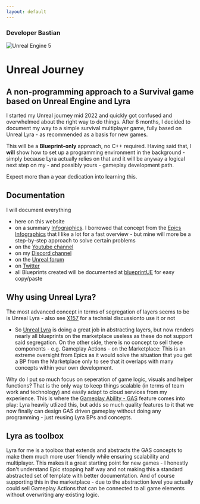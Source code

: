 ```yaml
---
layout: default
---
```

### Developer Bastian

![Unreal Engine 5](/www/assets/images/unreal5.webp)

# Unreal Journey

## A **non-programming approach** to a Survival game based on Unreal Engine and Lyra

I started my Unreal journey mid 2022 and quickly got confused and overwhelmed about the right way to do things. 
After 6 months, I decided to document my way to a simple survival multiplayer game, fully based on Unreal Lyra - as recommended as a basis for new games.

This will be a **Blueprint-only** approach, no C++ required. Having said that, I **will** show how to set up a programming environment in the background - simply because Lyra actually relies on that and it will be anyway a logical next step on my - and possibly yours - gameplay development path.

Expect more than a year dedication into learning this. 

## Documentation
I will document everything

*   here on this website
*	on a summary [Infographics](https://github.com/DeveloperBastian/Unreal-Lyra-Concepts/blob/main/infographics/Unreal%20Lyra.pdf). I borrowed that concept from the [Epics Infographics](https://github.com/drstreit/unreal_schematics) that I like a lot for a fast overview - but mine will more be a step-by-step approach to solve certain problems
*	on the [Youtube channel](https://www.youtube.com/@bastiandev/videos) 
*	on my [Discord channel](https://discord.gg/ZTHqvZNEqB)
*	on the [Unreal forum](https://forums.unrealengine.com/u/bastiandev)
*	on [Twitter](https://twitter.com/BastianDevelop)
*	all Blueprints created will be documented at [blueprintUE](https://blueprintue.com/profile/devbastian/) for easy copy/paste

## Why using Unreal Lyra?
The most advanced concept in terms of segregation of  layers seems to be is Unreal Lyra - also see [X157](https://x157.github.io/UE5/LyraStarterGame/Pros-and-Cons) for a technial discussionto use it or not
*   So [Unreal Lyra](https://docs.unrealengine.com/5.0/en-US/lyra-sample-game-in-unreal-engine/) is doing a great job in abstracting layers, but now renders nearly all blueprints on the marketplace useless as these do not support said segregation. On the other side, there is no concept to sell these components - e.g. Gameplay Actions - on the Marketplace: This is an extreme oversight from Epics as it would solve the situation that you get a BP from the Marketplace only to see that it overlaps with many concepts within your own development. 

Why do I put so much focus on seperation of game logic, visuals and helper functions? That is the only way to keep things scalable (in terms of team work and technology) and easily adapt to cloud services from my experience. 
This is where the [Gameplay Ability - GAS](https://docs.unrealengine.com/5.1/en-US/using-gameplay-abilities-in-unreal-engine/) feature comes into play: Lyra heavily utlized this, but adds so much quality features to it that we now finally can design GAS driven gameplay without doing any programming - just reusing Lyra BPs and concepts.

## Lyra as toolbox
Lyra for me is a toolbox that extends and abstracts the GAS concepts to make them much more user friendly while ensuring scalability and multiplayer. This makes it a great starting point for new games - I honestly don't understand Epic stopping half way and not making this a standard abstracted set of template with better documentation.
And of course supporting this in the marketplace - due to the abstraction level you actually could sell Gameplay Actions that can be connected to all game elements without overwriting any existing logic.




